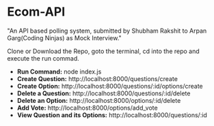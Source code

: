 # Ecom-API

<p>"An API based polling system, submitted by Shubham Rakshit to Arpan Garg(Coding Ninjas) as Mock Interview."
</p>
<p>Clone or Download the Repo, goto the terminal, cd into the repo and execute the run commad.</p>
<ul>
  <li><strong>Run Command:</strong> node index.js </li>
  <li><strong>Create Question:</strong> http://localhost:8000/questions/create </li>
  <li><strong>Create Option:</strong> http://localhost:8000/questions/:id/options/create </li>
  <li><strong>Delete a Question:</strong> http://localhost:8000/questions/:id/delete </li>
  <li><strong>Delete an Option:</strong> http://localhost:8000/options/:id/delete </li>
  <li><strong>Add Vote:</strong> http://localhost:8000/options/add_vote </li>
  <li><strong>View Question and its Options:</strong> http://localhost:8000/questions/:id</li>
</ul>
